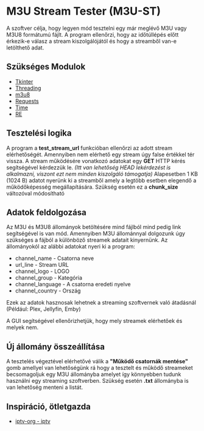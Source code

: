 # M3U Stream Tester (M3U-ST)

A szoftver célja, hogy legyen mód tesztelni egy már meglévő M3U vagy M3U8 formátumú fájlt. A program ellenőrzi, hogy az időtúllépés előtt érkezik-e válasz a stream kiszolgálójától és hogy a streamből van-e letölthető adat. 

## Szükséges Modulok

- [Tkinter](https://docs.python.org/3/library/tkinter.html)
- [Threading](https://docs.python.org/3/library/threading.html)
- [m3u8](https://pypi.org/project/m3u8/)
- [Requests](https://pypi.org/project/requests/)
- [Time](https://docs.python.org/3/library/time.html)
- [RE](https://docs.python.org/3/library/re.html)

## Tesztelési logika

A program a **test_stream_url** funkcióban ellenőrzi az adott stream elérhetőségét. Amennyiben nem elérhető egy stream úgy false értékkel tér vissza. A stream működésére vonatkozó adatokat egy **GET** HTTP kérés segítségével kérdezzük le. *(Itt van lehetőség HEAD lekérdezést is alkalmazni, viszont ezt nem minden kiszolgáló támogatja)*
Alapesetben 1 KB (1024 B) adatot nyerünk ki a streamből amely a legtöbb esetben elegendő a működőképesség megállapítására. Szükség esetén ez a **chunk_size** változóval módosítható

## Adatok feldolgozása
Az M3U és M3U8 állományok betöltésére mind fájlból mind pedig link segítségével is van mód. Amennyiben M3U állománnyal dolgozunk úgy szükséges a fájból a különböző streamek adatait kinyernünk.
Az állományokól az alábbi adatokat nyeri ki a program:
- channel_name - Csatorna neve
- url_line - Stream URL
- channel_logo - LOGO
- channel_group - Kategória
- channel_language - A csatorna eredeti nyelve
- channel_country - Ország

Ezek az adatok hasznosak lehetnek a streaming szoftvernek való átadásnál (Például: Plex, Jellyfin, Emby)

A GUI segítségével ellenőrizhetjük, hogy mely streamek elérhetőek és melyek nem. 

## Új állomány összeállítása
A tesztelés végeztével elérhetővé válik a **"Működő csatornák mentése"** gomb amellyel van lehetőségünk rá hogy a tesztelt és működő streameket becsomagoljuk egy M3U állományba amelyet így könnyebben tudunk használni egy streaming szoftverben. Szükség esetén **.txt** állományba is van lehetőség menteni a listát.

## Inspiráció, ötletgazda
- [iptv-org - iptv ](https://github.com/iptv-org/iptv)

